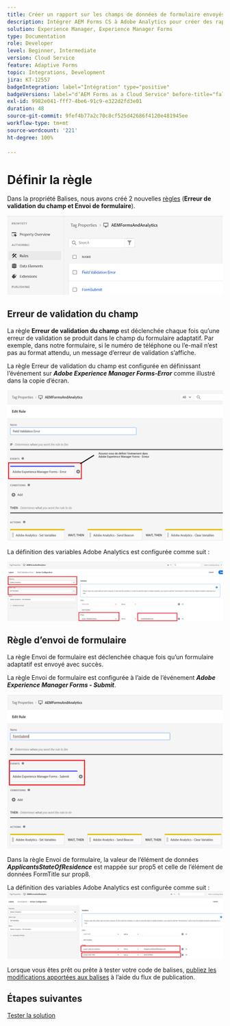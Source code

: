 ```yaml
---
title: Créer un rapport sur les champs de données de formulaire envoyés à l’aide d’Adobe Analytics
description: Intégrer AEM Forms CS à Adobe Analytics pour créer des rapports sur les champs de données de formulaire
solution: Experience Manager, Experience Manager Forms
type: Documentation
role: Developer
level: Beginner, Intermediate
version: Cloud Service
feature: Adaptive Forms
topic: Integrations, Development
jira: KT-12557
badgeIntegration: label="Intégration" type="positive"
badgeVersions: label="dʼAEM Forms as a Cloud Service" before-title="false"
exl-id: 9982e041-fff7-4be6-91c9-e322d2fd3e01
duration: 48
source-git-commit: 9fef4b77a2c70c8cf525d42686f4120e481945ee
workflow-type: tm+mt
source-wordcount: '221'
ht-degree: 100%

---
```


# Définir la règle

Dans la propriété Balises, nous avons créé 2 nouvelles [règles](https://experienceleague.adobe.com/docs/platform-learn/implement-in-websites/configure-tags/add-data-elements-rules.html?lang=fr) (**Erreur de validation du champ et Envoi de formulaire**).

![adaptive-form](assets/rules.png)


## Erreur de validation du champ

La règle **Erreur de validation du champ** est déclenchée chaque fois qu’une erreur de validation se produit dans le champ du formulaire adaptatif. Par exemple, dans notre formulaire, si le numéro de téléphone ou l’e-mail n’est pas au format attendu, un message d’erreur de validation s’affiche.

La règle Erreur de validation du champ est configurée en définissant l’événement sur _**Adobe Experience Manager Forms-Error**_ comme illustré dans la copie d’écran.



![applicant-state-residence](assets/field_validation_error_rule.png)

La définition des variables Adobe Analytics est configurée comme suit :

![set action](assets/field_validation_action_rule.png)

## Règle d’envoi de formulaire

La règle Envoi de formulaire est déclenchée chaque fois qu’un formulaire adaptatif est envoyé avec succès.

La règle Envoi de formulaire est configurée à l’aide de l’événement _**Adobe Experience Manager Forms - Submit**_.

![form-submit-rule](assets/form-submit-rule.png)

Dans la règle Envoi de formulaire, la valeur de l’élément de données _**ApplicantsStateOfResidence**_ est mappée sur prop5 et celle de l’élément de données FormTitle sur prop8.

La définition des variables Adobe Analytics est configurée comme suit :
![form-submit-rule-set-variables](assets/form-submit-set-variable.png)

Lorsque vous êtes prêt ou prête à tester votre code de balises, [publiez les modifications apportées aux balises](https://experienceleague.adobe.com/docs/experience-platform/tags/publish/publishing-flow.html?lang=fr) à l’aide du flux de publication.

## Étapes suivantes

[Tester la solution](./test.md)